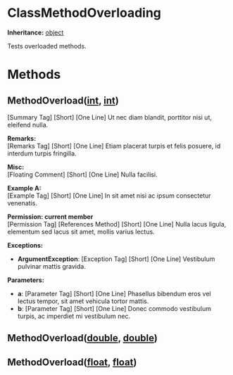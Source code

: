 # ClassMethodOverloading

**Inheritance:** [object](https://docs.microsoft.com/en-us/dotnet/api/system.object)  
  
Tests overloaded methods.  
  
  

# Methods

##  MethodOverload([int](https://docs.microsoft.com/en-us/dotnet/api/system.int32), [int](https://docs.microsoft.com/en-us/dotnet/api/system.int32))

[Summary Tag] [Short] [One Line] Ut nec diam blandit, porttitor nisi ut, eleifend nulla.  
  
  
**Remarks:**  
[Remarks Tag] [Short] [One Line] Etiam placerat turpis et felis posuere, id interdum turpis fringilla.  
  
  
**Misc:**  
[Floating Comment] [Short] [One Line] Nulla facilisi.  
  
**Example A:**  
[Example Tag] [Short] [One Line] In sit amet nisi ac ipsum consectetur venenatis.  
  
  
**Permission: current member**  
[Permission Tag] [References Method] [Short] [One Line] Nulla lacus ligula, elementum sed lacus sit amet, mollis varius lectus.  
  
  
**Exceptions:**  
* **ArgumentException**: [Exception Tag] [Short] [One Line] Vestibulum pulvinar mattis gravida.  

  
**Parameters:**

* **a**: [Parameter Tag] [Short] [One Line] Phasellus bibendum eros vel lectus tempor, sit amet vehicula tortor mattis.  
* **b**: [Parameter Tag] [Short] [One Line] Donec commodo vestibulum turpis, ac imperdiet mi vestibulum nec.  

  

##  MethodOverload([double](https://docs.microsoft.com/en-us/dotnet/api/system.double), [double](https://docs.microsoft.com/en-us/dotnet/api/system.double))

##  MethodOverload([float](https://docs.microsoft.com/en-us/dotnet/api/system.single), [float](https://docs.microsoft.com/en-us/dotnet/api/system.single))

